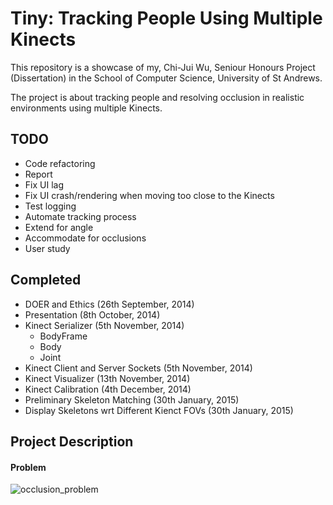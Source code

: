 Tiny: Tracking People Using Multiple Kinects
======

This repository is a showcase of my, Chi-Jui Wu, Seniour Honours Project (Dissertation) in the School of Computer Science, University of St Andrews.

The project is about tracking people and resolving occlusion in realistic environments using multiple Kinects.

## TODO

* Code refactoring
* Report
* Fix UI lag
* Fix UI crash/rendering when moving too close to the Kinects
* Test logging
* Automate tracking process
* Extend for angle
* Accommodate for occlusions
* User study

## Completed

* DOER and Ethics (26th September, 2014)
* Presentation (8th October, 2014)
* Kinect Serializer (5th November, 2014)
	* BodyFrame
	* Body
	* Joint
* Kinect Client and Server Sockets (5th November, 2014)
* Kinect Visualizer (13th November, 2014)
* Kinect Calibration (4th December, 2014)
* Preliminary Skeleton Matching (30th January, 2015)
* Display Skeletons wrt Different Kienct FOVs (30th January, 2015)

## Project Description

#### Problem

![occlusion_problem](https://raw.githubusercontent.com/cjw-charleswu/Chaos/master/Deliverables/Presentation/occlusion.JPG)

